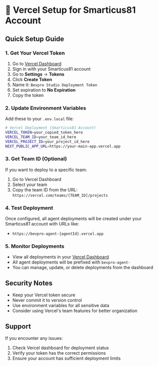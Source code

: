 # 🔧 Vercel Setup for Smarticus81 Account

## Quick Setup Guide

### 1. Get Your Vercel Token

1. Go to [Vercel Dashboard](https://vercel.com/dashboard)
2. Sign in with your Smarticus81 account
3. Go to **Settings** → **Tokens**
4. Click **Create Token**
5. Name it: `Bevpro Studio Deployment Token`
6. Set expiration to **No Expiration**
7. Copy the token

### 2. Update Environment Variables

Add these to your `.env.local` file:

```bash
# Vercel Deployment (Smarticus81 Account)
VERCEL_TOKEN=your_copied_token_here
VERCEL_TEAM_ID=your_team_id_here
VERCEL_PROJECT_ID=your_project_id_here
NEXT_PUBLIC_APP_URL=https://your-main-app.vercel.app
```

### 3. Get Team ID (Optional)

If you want to deploy to a specific team:

1. Go to Vercel Dashboard
2. Select your team
3. Copy the team ID from the URL: `https://vercel.com/teams/[TEAM_ID]/projects`

### 4. Test Deployment

Once configured, all agent deployments will be created under your Smarticus81 account with URLs like:
- `https://bevpro-agent-{agentId}.vercel.app`

### 5. Monitor Deployments

- View all deployments in your [Vercel Dashboard](https://vercel.com/dashboard)
- All agent deployments will be prefixed with `bevpro-agent-`
- You can manage, update, or delete deployments from the dashboard

## Security Notes

- Keep your Vercel token secure
- Never commit it to version control
- Use environment variables for all sensitive data
- Consider using Vercel's team features for better organization

## Support

If you encounter any issues:
1. Check Vercel dashboard for deployment status
2. Verify your token has the correct permissions
3. Ensure your account has sufficient deployment limits
